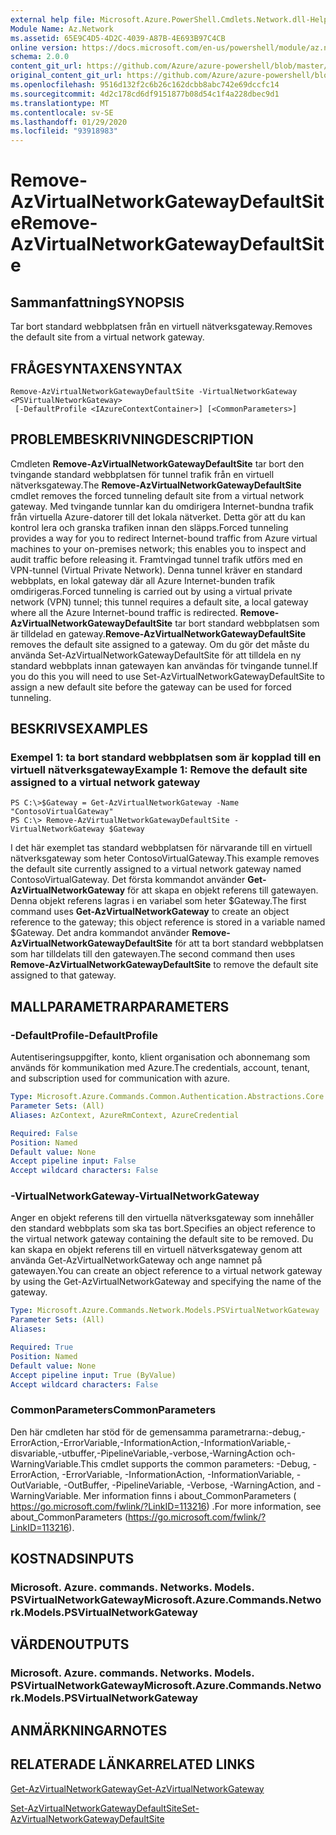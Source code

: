 ```yaml
---
external help file: Microsoft.Azure.PowerShell.Cmdlets.Network.dll-Help.xml
Module Name: Az.Network
ms.assetid: 65E9C4D5-4D2C-4039-A87B-4E693B97C4CB
online version: https://docs.microsoft.com/en-us/powershell/module/az.network/remove-azvirtualnetworkgatewaydefaultsite
schema: 2.0.0
content_git_url: https://github.com/Azure/azure-powershell/blob/master/src/Network/Network/help/Remove-AzVirtualNetworkGatewayDefaultSite.md
original_content_git_url: https://github.com/Azure/azure-powershell/blob/master/src/Network/Network/help/Remove-AzVirtualNetworkGatewayDefaultSite.md
ms.openlocfilehash: 9516d132f2c6b26c162dcbb8abc742e69dccfc14
ms.sourcegitcommit: 4d2c178cd6df9151877b08d54c1f4a228dbec9d1
ms.translationtype: MT
ms.contentlocale: sv-SE
ms.lasthandoff: 01/29/2020
ms.locfileid: "93918983"
---
```

# <span data-ttu-id="147f6-101">Remove-AzVirtualNetworkGatewayDefaultSite</span><span class="sxs-lookup"><span data-stu-id="147f6-101">Remove-AzVirtualNetworkGatewayDefaultSite</span></span>

## <span data-ttu-id="147f6-102">Sammanfattning</span><span class="sxs-lookup"><span data-stu-id="147f6-102">SYNOPSIS</span></span>
<span data-ttu-id="147f6-103">Tar bort standard webbplatsen från en virtuell nätverksgateway.</span><span class="sxs-lookup"><span data-stu-id="147f6-103">Removes the default site from a virtual network gateway.</span></span>

## <span data-ttu-id="147f6-104">FRÅGESYNTAXEN</span><span class="sxs-lookup"><span data-stu-id="147f6-104">SYNTAX</span></span>

```
Remove-AzVirtualNetworkGatewayDefaultSite -VirtualNetworkGateway <PSVirtualNetworkGateway>
 [-DefaultProfile <IAzureContextContainer>] [<CommonParameters>]
```

## <span data-ttu-id="147f6-105">PROBLEMBESKRIVNING</span><span class="sxs-lookup"><span data-stu-id="147f6-105">DESCRIPTION</span></span>
<span data-ttu-id="147f6-106">Cmdleten **Remove-AzVirtualNetworkGatewayDefaultSite** tar bort den tvingande standard webbplatsen för tunnel trafik från en virtuell nätverksgateway.</span><span class="sxs-lookup"><span data-stu-id="147f6-106">The **Remove-AzVirtualNetworkGatewayDefaultSite** cmdlet removes the forced tunneling default site from a virtual network gateway.</span></span>
<span data-ttu-id="147f6-107">Med tvingande tunnlar kan du omdirigera Internet-bundna trafik från virtuella Azure-datorer till det lokala nätverket. Detta gör att du kan kontrol lera och granska trafiken innan den släpps.</span><span class="sxs-lookup"><span data-stu-id="147f6-107">Forced tunneling provides a way for you to redirect Internet-bound traffic from Azure virtual machines to your on-premises network; this enables you to inspect and audit traffic before releasing it.</span></span>
<span data-ttu-id="147f6-108">Framtvingad tunnel trafik utförs med en VPN-tunnel (Virtual Private Network). Denna tunnel kräver en standard webbplats, en lokal gateway där all Azure Internet-bunden trafik omdirigeras.</span><span class="sxs-lookup"><span data-stu-id="147f6-108">Forced tunneling is carried out by using a virtual private network (VPN) tunnel; this tunnel requires a default site, a local gateway where all the Azure Internet-bound traffic is redirected.</span></span>
<span data-ttu-id="147f6-109">**Remove-AzVirtualNetworkGatewayDefaultSite** tar bort standard webbplatsen som är tilldelad en gateway.</span><span class="sxs-lookup"><span data-stu-id="147f6-109">**Remove-AzVirtualNetworkGatewayDefaultSite** removes the default site assigned to a gateway.</span></span>
<span data-ttu-id="147f6-110">Om du gör det måste du använda Set-AzVirtualNetworkGatewayDefaultSite för att tilldela en ny standard webbplats innan gatewayen kan användas för tvingande tunnel.</span><span class="sxs-lookup"><span data-stu-id="147f6-110">If you do this you will need to use Set-AzVirtualNetworkGatewayDefaultSite to assign a new default site before the gateway can be used for forced tunneling.</span></span>

## <span data-ttu-id="147f6-111">BESKRIVS</span><span class="sxs-lookup"><span data-stu-id="147f6-111">EXAMPLES</span></span>

### <span data-ttu-id="147f6-112">Exempel 1: ta bort standard webbplatsen som är kopplad till en virtuell nätverksgateway</span><span class="sxs-lookup"><span data-stu-id="147f6-112">Example 1: Remove the default site assigned to a virtual network gateway</span></span>
```
PS C:\>$Gateway = Get-AzVirtualNetworkGateway -Name "ContosoVirtualGateway"
PS C:\> Remove-AzVirtualNetworkGatewayDefaultSite -VirtualNetworkGateway $Gateway
```

<span data-ttu-id="147f6-113">I det här exemplet tas standard webbplatsen för närvarande till en virtuell nätverksgateway som heter ContosoVirtualGateway.</span><span class="sxs-lookup"><span data-stu-id="147f6-113">This example removes the default site currently assigned to a virtual network gateway named ContosoVirtualGateway.</span></span>
<span data-ttu-id="147f6-114">Det första kommandot använder **Get-AzVirtualNetworkGateway** för att skapa en objekt referens till gatewayen. Denna objekt referens lagras i en variabel som heter $Gateway.</span><span class="sxs-lookup"><span data-stu-id="147f6-114">The first command uses **Get-AzVirtualNetworkGateway** to create an object reference to the gateway; this object reference is stored in a variable named $Gateway.</span></span>
<span data-ttu-id="147f6-115">Det andra kommandot använder **Remove-AzVirtualNetworkGatewayDefaultSite** för att ta bort standard webbplatsen som har tilldelats till den gatewayen.</span><span class="sxs-lookup"><span data-stu-id="147f6-115">The second command then uses **Remove-AzVirtualNetworkGatewayDefaultSite** to remove the default site assigned to that gateway.</span></span>

## <span data-ttu-id="147f6-116">MALLPARAMETRAR</span><span class="sxs-lookup"><span data-stu-id="147f6-116">PARAMETERS</span></span>

### <span data-ttu-id="147f6-117">-DefaultProfile</span><span class="sxs-lookup"><span data-stu-id="147f6-117">-DefaultProfile</span></span>
<span data-ttu-id="147f6-118">Autentiseringsuppgifter, konto, klient organisation och abonnemang som används för kommunikation med Azure.</span><span class="sxs-lookup"><span data-stu-id="147f6-118">The credentials, account, tenant, and subscription used for communication with azure.</span></span>

```yaml
Type: Microsoft.Azure.Commands.Common.Authentication.Abstractions.Core.IAzureContextContainer
Parameter Sets: (All)
Aliases: AzContext, AzureRmContext, AzureCredential

Required: False
Position: Named
Default value: None
Accept pipeline input: False
Accept wildcard characters: False
```

### <span data-ttu-id="147f6-119">-VirtualNetworkGateway</span><span class="sxs-lookup"><span data-stu-id="147f6-119">-VirtualNetworkGateway</span></span>
<span data-ttu-id="147f6-120">Anger en objekt referens till den virtuella nätverksgateway som innehåller den standard webbplats som ska tas bort.</span><span class="sxs-lookup"><span data-stu-id="147f6-120">Specifies an object reference to the virtual network gateway containing the default site to be removed.</span></span>
<span data-ttu-id="147f6-121">Du kan skapa en objekt referens till en virtuell nätverksgateway genom att använda Get-AzVirtualNetworkGateway och ange namnet på gatewayen.</span><span class="sxs-lookup"><span data-stu-id="147f6-121">You can create an object reference to a virtual network gateway by using the Get-AzVirtualNetworkGateway and specifying the name of the gateway.</span></span>

```yaml
Type: Microsoft.Azure.Commands.Network.Models.PSVirtualNetworkGateway
Parameter Sets: (All)
Aliases:

Required: True
Position: Named
Default value: None
Accept pipeline input: True (ByValue)
Accept wildcard characters: False
```

### <span data-ttu-id="147f6-122">CommonParameters</span><span class="sxs-lookup"><span data-stu-id="147f6-122">CommonParameters</span></span>
<span data-ttu-id="147f6-123">Den här cmdleten har stöd för de gemensamma parametrarna:-debug,-ErrorAction,-ErrorVariable,-InformationAction,-InformationVariable,-disvariable,-utbuffer,-PipelineVariable,-verbose,-WarningAction och-WarningVariable.</span><span class="sxs-lookup"><span data-stu-id="147f6-123">This cmdlet supports the common parameters: -Debug, -ErrorAction, -ErrorVariable, -InformationAction, -InformationVariable, -OutVariable, -OutBuffer, -PipelineVariable, -Verbose, -WarningAction, and -WarningVariable.</span></span> <span data-ttu-id="147f6-124">Mer information finns i about_CommonParameters ( https://go.microsoft.com/fwlink/?LinkID=113216) .</span><span class="sxs-lookup"><span data-stu-id="147f6-124">For more information, see about_CommonParameters (https://go.microsoft.com/fwlink/?LinkID=113216).</span></span>

## <span data-ttu-id="147f6-125">KOSTNADS</span><span class="sxs-lookup"><span data-stu-id="147f6-125">INPUTS</span></span>

### <span data-ttu-id="147f6-126">Microsoft. Azure. commands. Networks. Models. PSVirtualNetworkGateway</span><span class="sxs-lookup"><span data-stu-id="147f6-126">Microsoft.Azure.Commands.Network.Models.PSVirtualNetworkGateway</span></span>

## <span data-ttu-id="147f6-127">VÄRDEN</span><span class="sxs-lookup"><span data-stu-id="147f6-127">OUTPUTS</span></span>

### <span data-ttu-id="147f6-128">Microsoft. Azure. commands. Networks. Models. PSVirtualNetworkGateway</span><span class="sxs-lookup"><span data-stu-id="147f6-128">Microsoft.Azure.Commands.Network.Models.PSVirtualNetworkGateway</span></span>

## <span data-ttu-id="147f6-129">ANMÄRKNINGAR</span><span class="sxs-lookup"><span data-stu-id="147f6-129">NOTES</span></span>

## <span data-ttu-id="147f6-130">RELATERADE LÄNKAR</span><span class="sxs-lookup"><span data-stu-id="147f6-130">RELATED LINKS</span></span>

[<span data-ttu-id="147f6-131">Get-AzVirtualNetworkGateway</span><span class="sxs-lookup"><span data-stu-id="147f6-131">Get-AzVirtualNetworkGateway</span></span>](./Get-AzVirtualNetworkGateway.md)

[<span data-ttu-id="147f6-132">Set-AzVirtualNetworkGatewayDefaultSite</span><span class="sxs-lookup"><span data-stu-id="147f6-132">Set-AzVirtualNetworkGatewayDefaultSite</span></span>](./Set-AzVirtualNetworkGatewayDefaultSite.md)


